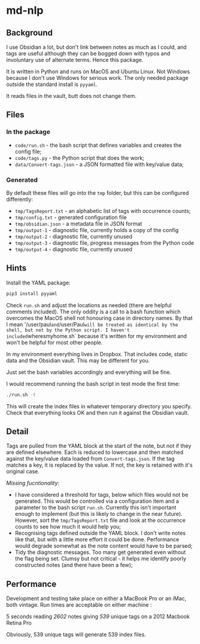 # md-nlp
## Background

I use Obsidian a lot, but don't link between notes as much as I could, and tags are useful although they can be bogged down with typos and involuntary use of alternate terms. Hence this package.

It is written in Python and runs on MacOS and Ubuntu Linux. Not Windows because I don't use Windows for serious work. The only needed package outside the standard install is `pyyaml`.

It reads files in the vault, butt does not change them.

## Files
### In the package

- `code/run.sh` - the bash script that defines variables and creates the config file;
- `code/tags.py` - the Python script that does the work;
- `data/Convert-tags.json` - a JSON formatted file with key/value data;

### Generated

By default these files will go into the `tmp` folder, but this can be configured differently:

- `tmp/TagsReport.txt` - an alphabetic list of tags with occurrence counts;
- `tmp/config.txt` - generated configuration file
- `tmp/obsidian.json` - a metadata file in JSON format
- `tmp/output-1` - diagnostic file, currently holds a copy of the config
- `tmp/output-2` - diagnostic file, currently unused
- `tmp/output-3` - diagnostic file, progress messages from the Python code
- `tmp/output-4` - diagnostic file, currently unused

## Hints

Install the YAML package:
```python
pip3 install pyyaml
```

Check `run.sh` and adjust the locations as needed (there are helpful comments included). The only oddity is a call to a bash function which overcomes the MacOS shell not honouring case in directory names. By that I mean '/user/paul` and `/user/Paul` will be treated as identical by the shell, but not by the Python script. I haven't included `wheresmyhome.sh` because it's written for my environment and won't be helpful for most other people.

In my environment everything lives in Dropbox. That includes code, static data and the Obsidian vault. This may be different for you.

Just set the bash variables accordingly and everything will be fine.

I would recommend running the bash script in test mode the first time:
```bash
./run.sh -t
```
This will create the index files in whatever temporary directory you specify. Check that everything looks OK and then run it against the Obsidian vault.

## Detail

Tags are pulled from the YAML block at the start of the note, but not if they are defined elsewhere. Each is reduced to lowercase and then matched against the key/value data loaded from `Convert-tags.json`. If the tag matches a key, it is replaced by the value. If not, the key is retained with it's original case.

_Missing fucntionality_:

- I have considered a threshold for tags, below which files would not be generated. This would be controlled via a configuration item and a parameter to the bash script `run.sh`. Currently this isn't important enough to implement (but this is likely to change in the near future). However, sort the `tmp/TagsReport.txt` file and look at the occurrence counts to see how much it would help you;
- Recognising tags defined outside the YAML block. I don't write notes like that, but with a little more effort it could be done. Performance would degrade somewhat as the note content would have to be parsed;
- Tidy the diagnostic messages. Too many get generated even without the flag being set. Clumsy but not critical - it helps me identify poorly constructed notes (and there have been a few);

## Performance

Development and testing take place on either a MacBook Pro or an iMac, both vintage. Run times are acceptable on either machine :

5 seconds reading _2602_ notes giving _539_ unique tags on a 2012 Macbook Retina Pro

Obviously, 539 unique tags will generate 539 index files.


